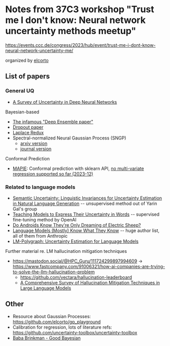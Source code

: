 # Notes from 37C3 workshop "Trust me I don't know: Neural network uncertainty methods meetup"

https://events.ccc.de/congress/2023/hub/event/trust-me-i-dont-know-neural-network-uncertainty-me/

organized by [elcorto](https://github.com/elcorto)

## List of papers

### General UQ

* [A Survey of Uncertainty in Deep Neural Networks](http://arxiv.org/abs/2107.03342)

Bayesian-based

* [The infamous "Deep Ensemble paper"](https://proceedings.neurips.cc/paper/2017/hash/9ef2ed4b7fd2c810847ffa5fa85bce38-Abstract.html)
* [Dropout paper](https://dl.acm.org/doi/10.5555/3045390.3045502)
* [Laplace Redux](https://arxiv.org/abs/2106.14806)
* Spectral-normalized Neural Gaussian Process (SNGP)
  * [arxiv version](https://arxiv.org/abs/2205.00403)
  * [journal version](https://jmlr.org/papers/v24/22-0479.html)

Conformal Prediction

* [MAPIE](https://github.com/scikit-learn-contrib/MAPIE): Conformal prediction with sklearn
  API, [no multi-variate
  regression supported so far (2023-12)](https://github.com/scikit-learn-contrib/MAPIE/issues/97)

### Related to language models

* [Semantic Uncertainty: Linguistic Invariances for Uncertainty Estimation in
  Natural Language Generation](https://arxiv.org/abs/2302.09664) --
  unsupervised method out of Yarin Gal's group
* [Teaching Models to Express Their Uncertainty in
  Words](https://arxiv.org/abs/2205.14334) -- supervised fine-tuning method by OpenAI
* [Do Androids Know They're Only Dreaming of Electric
  Sheep?](https://arxiv.org/abs/2312.17249)
* [Language Models (Mostly) Know What They
  Know](https://arxiv.org/abs/2207.05221) -- huge author list, all of them from Anthropic
* [LM-Polygraph: Uncertainty Estimation for Language
  Models](https://arxiv.org/abs/2311.07383)

Further material re. LM hallucination mitigation techniques

* <https://mastodon.social/@HPC_Guru/111724299897994609> -> https://www.fastcompany.com/91006321/how-ai-companies-are-trying-to-solve-the-llm-hallucination-problem
  * https://github.com/vectara/hallucination-leaderboard
  * [A Comprehensive Survey of Hallucination Mitigation Techniques in Large
    Language Models](https://arxiv.org/abs/2401.01313)

## Other

* Resource about Gaussian Processes: https://github.com/elcorto/gp_playground
* Calibration for regression, lots of literature refs: https://github.com/uncertainty-toolbox/uncertainty-toolbox
* [Baba Brinkman - Good Bayesian](https://youtu.be/qV6Wc_f1Cgo)
